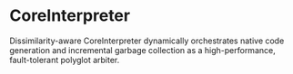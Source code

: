 # CoreInterpreter
Dissimilarity-aware CoreInterpreter dynamically orchestrates native code generation and incremental garbage collection as a high-performance, fault-tolerant polyglot arbiter.

